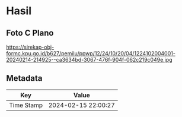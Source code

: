 # Hasil

## Foto C Plano

https://sirekap-obj-formc.kpu.go.id/b627/pemilu/ppwp/12/24/10/20/04/1224102004001-20240214-214925--ca3634bd-3067-476f-904f-062c219c049e.jpg


## Metadata

| Key        | Value               |
| ---------- | ------------------- |
| Time Stamp | 2024-02-15 22:00:27 |



